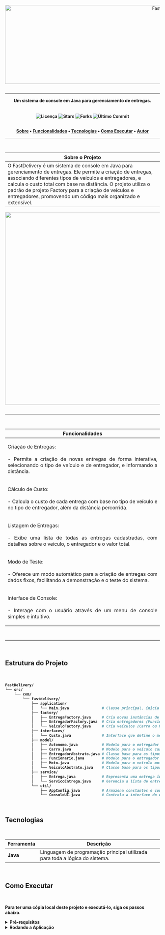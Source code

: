 <div align="center"\>
  <img width="1024" height="256" alt="FastDelivery" src="https://github.com/user-attachments/assets/c15ca463-4bd3-42aa-8a0b-67692502611d" />
</div>

<br>

-----

<div align="center"\>
  <strong>Um sistema de console em Java para gerenciamento de entregas.</strong\>
</div>

<br>
<br>

<div align="center">
  <img src="https://img.shields.io/github/license/OfAndreS/FastDelivery?style=for-the-badge" alt="Licença">
  <img src="https://img.shields.io/github/stars/OfAndreS/FastDelivery?style=for-the-badge" alt="Stars">
  <img src="https://img.shields.io/github/forks/OfAndreS/FastDelivery?style=for-the-badge" alt="Forks">
  <img src="https://img.shields.io/github/last-commit/OfAndreS/FastDelivery?style=for-the-badge" alt="Último Commit">
</div>

<br>

<p align="center">
  <a href="sobre-o-projeto">Sobre</a> •
  <a href="funcionalidades">Funcionalidades</a> •
  <a href="tecnologias">Tecnologias</a> •
  <a href="como-executar">Como Executar</a> •
  <a href="autor">Autor</a>
</p>

-----

<br>

|**Sobre o Projeto**|
|-|
|O FastDelivery é um sistema de console em Java para gerenciamento de entregas. Ele permite a criação de entregas, associando diferentes tipos de veículos e entregadores, e calcula o custo total com base na distância. O projeto utiliza o padrão de projeto Factory para a criação de veículos e entregadores, promovendo um código mais organizado e extensível.|

<div align="center"\>
<img width="1361" height="626" alt="image" src="https://github.com/user-attachments/assets/b770eb65-a6f0-411f-99e2-bd6fd0eec101" />
</div>

<br>

-----

<br>

| **Funcionalidades** |
|---|
| <p align="justify">  Criação de Entregas: <br> <br> - Permite a criação de novas entregas de forma interativa, selecionando o tipo de veículo e de entregador, e informando a distância. </p> |
| <p align="justify"> Cálculo de Custo: <br> <br> - Calcula o custo de cada entrega com base no tipo de veículo e no tipo de entregador, além da distância percorrida. </p> |
| <p align="justify"> Listagem de Entregas: <br> <br> - Exibe uma lista de todas as entregas cadastradas, com detalhes sobre o veículo, o entregador e o valor total. </p> |
| <p align="justify"> Modo de Teste: <br> <br> - Oferece um modo automático para a criação de entregas com dados fixos, facilitando a demonstração e o teste do sistema. </p> |
| <p align="justify"> Interface de Console: <br> <br> - Interage com o usuário através de um menu de console simples e intuitivo. </p> |

<br>

-----

<br>

## **Estrutura do Projeto**</p> 
<br>

```bash
FastDelivery/
└── src/
    └── com/
        └── fastdelivery/
            ├── application/
            │   └── Main.java               # Classe principal, inicia a aplicação e o menu.
            ├── factory/
            │   ├── EntregaFactory.java     # Cria novas instâncias de Entrega.
            │   ├── EntregadorFactory.java  # Cria entregadores (Funcionário ou Autônomo).
            │   └── VeiculoFactory.java     # Cria veículos (Carro ou Moto).
            ├── interfaces/
            │   └── Custo.java              # Interface que define o método para calcular o frete.
            ├── model/
            │   ├── Autonomo.java           # Modelo para o entregador autônomo.
            │   ├── Carro.java              # Modelo para o veículo carro.
            │   ├── EntregadorAbstrato.java # Classe base para os tipos de entregadores.
            │   ├── Funcionario.java        # Modelo para o entregador funcionário.
            │   ├── Moto.java               # Modelo para o veículo moto.
            │   └── VeiculoAbstrato.java    # Classe base para os tipos de veículos.
            ├── service/
            │   ├── Entrega.java            # Representa uma entrega individual com veículo, entregador e distância.
            │   └── ServicoEntrega.java     # Gerencia a lista de entregas e os cálculos de custo total.
            └── util/
                ├── AppConfig.java          # Armazena constantes e configurações da aplicação.
                └── ConsoleUI.java          # Controla a interface do usuário no console.
```

<br>

## **Tecnologias**

<br>

| Ferramenta | Descrição |
|-----------|----------------------------------------------------------------|
| **Java** | Linguagem de programação principal utilizada para toda a lógica do sistema. |

<br>

## **Como Executar**

<br>

Para ter uma cópia local deste projeto e executá-lo, siga os passos abaixo.

<details>
  <summary><strong>Pré-requisitos</strong></summary>
  
  - Você vai precisar do Java Development Kit (JDK) instalado na sua máquina.
  - Você vai precisar do Git instalado na sua máquina para clonar o repositório.
  - É bom ter um editor de texto como o VS Code ou uma IDE como IntelliJ ou Eclipse.

</details>

<details>
  <summary><strong>Rodando a Aplicação</strong></summary>

<br>

1 ) **Clone o repositório:**

```bash
git clone [https://github.com/OfAndreS/FastDelivery.git](https://github.com/OfAndreS/FastDelivery.git)
````

2 ) **Navegue até o diretório `src` do projeto:**

```bash
cd FastDelivery/FastDelivery-main/src
```

3 ) **Compile todos os arquivos Java a partir do diretório `src`:**

```bash
# Para sistemas baseados em Unix (Linux, macOS)
javac $(find . -name "*.java")

# Para Windows (PowerShell)
javac (Get-ChildItem -Recurse -Filter *.java).FullName
```

4 ) **Execute a classe principal a partir do diretório `src`:**

```bash
java com.fastdelivery.application.Main
```

</details>
